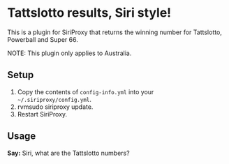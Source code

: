 Tattslotto results, Siri style!
==============================================

This is a plugin for SiriProxy that returns the winning number for Tattslotto, Powerball and Super 66.

NOTE: This plugin only applies to Australia.

Setup
-----

1. Copy the contents of `config-info.yml` into your `~/.siriproxy/config.yml`.
2. rvmsudo siriproxy update.
3. Restart SiriProxy.

Usage
-----

**Say:** Siri, what are the Tattslotto numbers?